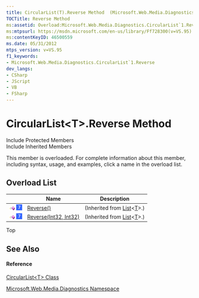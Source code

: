 ```yaml
---
title: CircularList(T).Reverse Method  (Microsoft.Web.Media.Diagnostics)
TOCTitle: Reverse Method
ms:assetid: Overload:Microsoft.Web.Media.Diagnostics.CircularList`1.Reverse
ms:mtpsurl: https://msdn.microsoft.com/en-us/library/Ff728300(v=VS.95)
ms:contentKeyID: 46500559
ms.date: 05/31/2012
mtps_version: v=VS.95
f1_keywords:
- Microsoft.Web.Media.Diagnostics.CircularList`1.Reverse
dev_langs:
- CSharp
- JScript
- VB
- FSharp
---
```


# CircularList\<T\>.Reverse Method

Include Protected Members  
Include Inherited Members  

This member is overloaded. For complete information about this member, including syntax, usage, and examples, click a name in the overload list.

## Overload List

||Name|Description|
|--- |--- |--- |
|![Public method](images/Ff728153.pubmethod(en-us,VS.90).gif "Public method") ![Supported by Windows Phone](images/Ff728255.slMobile(VS.95).gif "Supported by Windows Phone")|[Reverse()](https://msdn.microsoft.com/en-us/library/b0axc2h2(v=vs.95))|(Inherited from [List](https://msdn.microsoft.com/en-us/library/6sh2ey19(v=vs.95))<[T](circularlist-t-class-microsoft-web-media-diagnostics_1.md)>.)|
|![Public method](images/Ff728153.pubmethod(en-us,VS.90).gif "Public method") ![Supported by Windows Phone](images/Ff728255.slMobile(VS.95).gif "Supported by Windows Phone")|[Reverse(Int32, Int32)](https://msdn.microsoft.com/en-us/library/hf2ay11y(v=vs.95))|(Inherited from [List](https://msdn.microsoft.com/en-us/library/6sh2ey19(v=vs.95))<[T](circularlist-t-class-microsoft-web-media-diagnostics_1.md)>.)|


Top

## See Also

#### Reference

[CircularList\<T\> Class](circularlist-t-class-microsoft-web-media-diagnostics_1.md)

[Microsoft.Web.Media.Diagnostics Namespace](microsoft-web-media-diagnostics-namespace_1.md)

